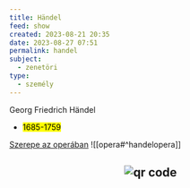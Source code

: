 ```yaml
---
title: Händel
feed: show
created: 2023-08-21 20:35
date: 2023-08-27 07:51
permalink: handel
subject:
  - zenetöri
type:
  - személy
---
```


Georg Friedrich Händel
- <mark>1685-1759</mark>

[Szerepe az operában](opera)
![[opera#^handelopera]]





## <p style="text-align: center;"><img src="https://chart.googleapis.com/chart?cht=qr&chl=https://notes.andrasdenes.com/handel&chs=180x180&choe=UTF-8&chld=L|2" alt="qr code"></p>

